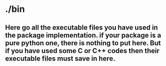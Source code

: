 # ./bin

## Here go all the executable files you have used in the package implementation. if your package is a pure python one, there is nothing to put here. But if you have used some C or C++ codes then their executable files must save in here.
